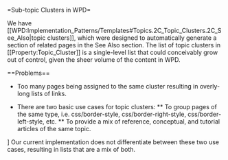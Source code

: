 =Sub-topic Clusters in WPD=

We have [[WPD:Implementation_Patterns/Templates#Topics.2C_Topic_Clusters.2C_See_Also|topic clusters]], which were designed to automatically generate a section of related pages in the See Also section. The list of topic clusters in [[Property:Topic_Cluster]] is a single-level list that could conceivably grow out of control, given the sheer volume of the content in WPD.

==Problems==

* Too many pages being assigned to the same cluster resulting in overly-long lists of links. 

* There are two basic use cases for topic clusters:
** To group pages of the same type, i.e. css/border-style, css/border-right-style, css/border-left-style, etc.
** To provide a mix of reference, conceptual, and tutorial articles of the same topic.

] Our current implementation does not differentiate between these two use cases, resulting in lists that are a mix of both.